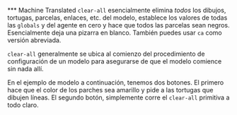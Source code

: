 ﻿*** Machine Translated
`clear-all` esencialmente elimina *todos* los dibujos, tortugas, parcelas, enlaces, etc. del modelo, establece los valores de todas las `globals` y del agente en cero y hace que todos las parcelas sean negros. Esencialmente deja una pizarra en blanco. También puedes usar `ca` como versión abreviada.

`clear-all` generalmente se ubica al comienzo del procedimiento de configuración de un modelo para asegurarse de que el modelo comience sin nada allí.

En el ejemplo de modelo a continuación, tenemos dos botones. El primero hace que el color de los parches sea amarillo y pide a las tortugas que dibujen líneas. El segundo botón, simplemente corre el `clear-all` primitiva a todo claro.
